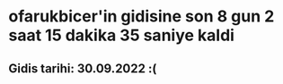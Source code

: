 # ofarukbicer'in gidisine son 8 gun 2 saat 15 dakika 35 saniye kaldi

## Gidis tarihi: 30.09.2022 :(